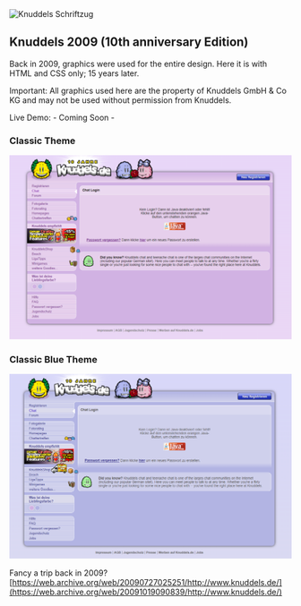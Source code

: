 <img src="https://de.academic.ru/pictures/dewiki/75/Knuddels-Schrifzug.png" alt="Knuddels Schriftzug" />

## Knuddels 2009 (10th anniversary Edition)
Back in 2009, graphics were used for the entire design. Here it is with HTML and CSS only; 15 years later.

Important: All graphics used here are the property of Knuddels GmbH & Co KG and may not be used without permission from Knuddels.

Live Demo: - Coming Soon -

### Classic Theme
<img src="https://github.com/Senziousjs/Knuddels-10th-anniversary-Edition/blob/main/resources/Screenshot%202024-01-28%20144032.png?raw=true" alt="Classic 2009" />

### Classic Blue Theme
<img src="https://github.com/Senziousjs/Knuddels-10th-anniversary-Edition/blob/main/resources/Screenshot%202024-01-28%20144245.png?raw=true" alt="Classic 2009 Blue" />

Fancy a trip back in 2009? [https://web.archive.org/web/20090727025251/http://www.knuddels.de/](https://web.archive.org/web/20091019090839/http://www.knuddels.de/)

